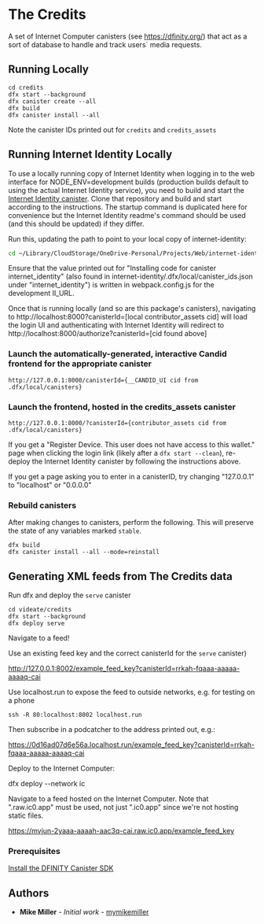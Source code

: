 # The Credits

A set of Internet Computer canisters (see https://dfinity.org/) that act as a
sort of database to handle and track users` media requests.

## Running Locally

```
cd credits
dfx start --background
dfx canister create --all
dfx build
dfx canister install --all
```

Note the canister IDs printed out for `credits` and `credits_assets`

## Running Internet Identity Locally

To use a locally running copy of Internet Identity when logging in to the web
interface for NODE_ENV=development builds (production builds default to using
the actual Internet Identity service), you need to build and start the
[Internet Identity canister](https://github.com/dfinity/internet-identity).
Clone that repository and build and start according to the instructions. The
startup command is duplicated here for convenience but the Internet Identity
readme's command should be used (and this should be updated) if they differ.

Run this, updating the path to point to your local copy of internet-identity:

```bash
cd ~/Library/CloudStorage/OneDrive-Personal/Projects/Web/internet-identity/; rm -rf .dfx; II_FETCH_ROOT_KEY=1 dfx deploy --no-wallet --argument '(null)'
```

Ensure that the value printed out for "Installing code for canister
internet_identity" (also found in
internet-identity/.dfx/local/canister_ids.json under "internet_identity") is
written in webpack.config.js for the development II_URL.

Once that is running locally (and so are this package's canisters), navigating
to http://localhost:8000?canisterId=[local contributor_assets cid] will load
the login UI and authenticating with Internet Identity will redirect to
http://localhost:8000/authorize?canisterId=[cid found above]

### Launch the automatically-generated, interactive Candid frontend for the appropriate canister

`http://127.0.0.1:8000/canisterId={__CANDID_UI cid from .dfx/local/canisters}`

### Launch the frontend, hosted in the credits_assets canister

`http://127.0.0.1:8000/?canisterId={contributor_assets cid from .dfx/local/canisters}`

If you get a "Register Device. This user does not have access to this wallet."
page when clicking the login link (likely after a `dfx start --clean`),
re-deploy the Internet Identity canister by following the instructions above.

If you get a page asking you to enter in a canisterID, try changing "127.0.0.1"
to "localhost" or "0.0.0.0"

### Rebuild canisters

After making changes to canisters, perform the following. This will preserve the state of any variables marked `stable`.

```
dfx build
dfx canister install --all --mode=reinstall
```

## Generating XML feeds from The Credits data

Run dfx and deploy the `serve` canister

```
cd videate/credits
dfx start --background
dfx deploy serve
```

Navigate to a feed!

Use an existing feed key and the correct canisterId for the `serve` canister)

http://127.0.0.1:8002/example_feed_key?canisterId=rrkah-fqaaa-aaaaa-aaaaq-cai

Use localhost.run to expose the feed to outside networks, e.g. for testing on a
phone

```
ssh -R 80:localhost:8002 localhost.run
```

Then subscribe in a podcatcher to the address printed out, e.g.:

https://0d16ad07d6e56a.localhost.run/example_feed_key?canisterId=rrkah-fqaaa-aaaaa-aaaaq-cai

Deploy to the Internet Computer:

dfx deploy --network ic

Navigate to a feed hosted on the Internet Computer. Note that ".raw.ic0.app"
must be used, not just ".ic0.app" since we're not hosting static files.

https://mvjun-2yaaa-aaaah-aac3q-cai.raw.ic0.app/example_feed_key

### Prerequisites

[Install the DFINITY Canister SDK](https://sdk.dfinity.org/docs/quickstart/quickstart.html#download-and-install)

## Authors

* **Mike Miller** - *Initial work* - [mymikemiller](https://github.com/mymikemiller)
